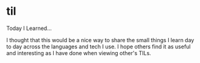 # til
Today I Learned...

I thought that this would be a nice way to share the small things I learn day to day across the languages and tech I use. I hope others find it as useful and interesting as I have done when viewing other's TILs.

